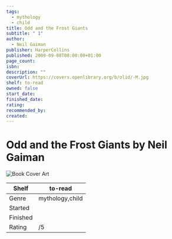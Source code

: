 ```yaml
---
tags:
  - mythology
  - child
title: Odd and the Frost Giants
subtitle: " 1"
author:
  - Neil Gaiman
publisher: HarperCollins
published: 2009-09-08T08:00:00+01:00
page_count: 
isbn: 
description: ""
coverUrl: https://covers.openlibrary.org/b/olid/-M.jpg
shelf: to-read
owned: false
start_date: 
finished_date: 
rating: 
recommended_by: 
created: 
---
```


# Odd and the Frost Giants by Neil Gaiman

![Book Cover Art](https://covers.openlibrary.org/b/olid/-M.jpg)

| Shelf | to-read |
| --- | --- |
| Genre | mythology,child |
| Started |  |
| Finished |  |
| Rating | /5 |

